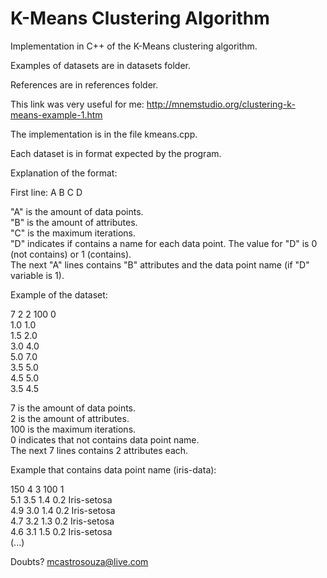 # K-Means Clustering Algorithm
Implementation in C++ of the K-Means clustering algorithm.

Examples of datasets are in datasets folder.

References are in references folder.

This link was very useful for me: http://mnemstudio.org/clustering-k-means-example-1.htm

The implementation is in the file kmeans.cpp.

Each dataset is in format expected by the program.

Explanation of the format:

First line: A B C D

"A" is the amount of data points.<br />
"B" is the amount of attributes.<br />
"C" is the maximum iterations.<br />
"D" indicates if contains a name for each data point. The value for "D" is 0 (not contains) or 1 (contains).<br />
The next "A" lines contains "B" attributes and the data point name (if "D" variable is 1).<br />

Example of the dataset:

7 2 2 100 0<br />
1.0 1.0<br />
1.5 2.0<br />
3.0 4.0<br />
5.0 7.0<br />
3.5 5.0<br />
4.5 5.0<br />
3.5 4.5<br />

7 is the amount of data points.<br />
2 is the amount of attributes.<br />
100 is the maximum iterations.<br />
0 indicates that not contains data point name.<br />
The next 7 lines contains 2 attributes each.<br />

Example that contains data point name (iris-data):

150 4 3 100 1<br />
5.1 3.5 1.4 0.2 Iris-setosa<br />
4.9 3.0 1.4 0.2 Iris-setosa<br />
4.7 3.2 1.3 0.2 Iris-setosa<br />
4.6 3.1 1.5 0.2 Iris-setosa<br />
(...)<br />

Doubts? mcastrosouza@live.com

